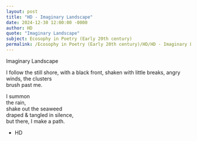 ```yaml
---
layout: post
title: "HD - Imaginary Landscape"
date: 2024-12-30 12:00:00 -0000
author: HD
quote: "Imaginary Landscape"
subject: Ecosophy in Poetry (Early 20th century)
permalink: /Ecosophy in Poetry (Early 20th century)/HD/HD - Imaginary Landscape
---
```


Imaginary Landscape

   I follow the still shore,
   with a black front,
   shaken with little breaks,
   angry winds, the clusters  
   brush past me.

   I summon  
   the rain,  
   shake out the seaweed  
   draped & tangled in silence,  
   but there, I make a path.


- HD
